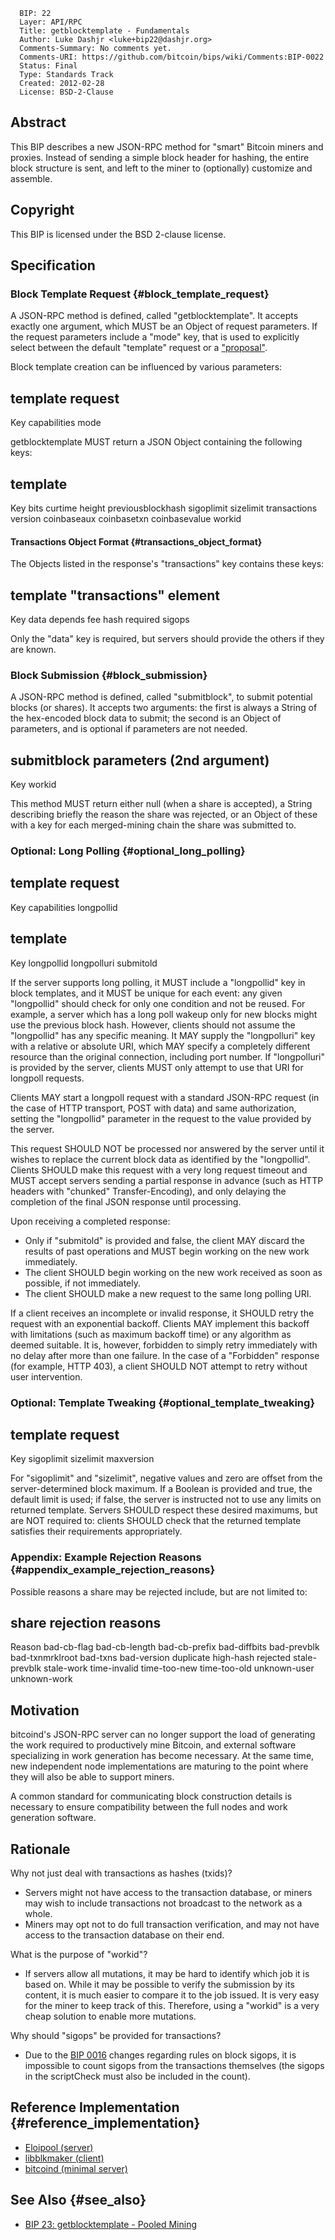      BIP: 22
      Layer: API/RPC
      Title: getblocktemplate - Fundamentals
      Author: Luke Dashjr <luke+bip22@dashjr.org>
      Comments-Summary: No comments yet.
      Comments-URI: https://github.com/bitcoin/bips/wiki/Comments:BIP-0022
      Status: Final
      Type: Standards Track
      Created: 2012-02-28
      License: BSD-2-Clause

## Abstract

This BIP describes a new JSON-RPC method for \"smart\" Bitcoin miners
and proxies. Instead of sending a simple block header for hashing, the
entire block structure is sent, and left to the miner to (optionally)
customize and assemble.

## Copyright

This BIP is licensed under the BSD 2-clause license.

## Specification

### Block Template Request {#block_template_request}

A JSON-RPC method is defined, called \"getblocktemplate\". It accepts
exactly one argument, which MUST be an Object of request parameters. If
the request parameters include a \"mode\" key, that is used to
explicitly select between the default \"template\" request or a
[\"proposal\"](bip-0023.mediawiki#Block_Proposal "wikilink").

Block template creation can be influenced by various parameters:

  template request
  ------------------
  Key
  capabilities
  mode

getblocktemplate MUST return a JSON Object containing the following
keys:

  template
  -------------------
  Key
  bits
  curtime
  height
  previousblockhash
  sigoplimit
  sizelimit
  transactions
  version
  coinbaseaux
  coinbasetxn
  coinbasevalue
  workid

#### Transactions Object Format {#transactions_object_format}

The Objects listed in the response\'s \"transactions\" key contains
these keys:

  template \"transactions\" element
  -----------------------------------
  Key
  data
  depends
  fee
  hash
  required
  sigops

Only the \"data\" key is required, but servers should provide the others
if they are known.

### Block Submission {#block_submission}

A JSON-RPC method is defined, called \"submitblock\", to submit
potential blocks (or shares). It accepts two arguments: the first is
always a String of the hex-encoded block data to submit; the second is
an Object of parameters, and is optional if parameters are not needed.

  submitblock parameters (2nd argument)
  ---------------------------------------
  Key
  workid

This method MUST return either null (when a share is accepted), a String
describing briefly the reason the share was rejected, or an Object of
these with a key for each merged-mining chain the share was submitted
to.

### Optional: Long Polling {#optional_long_polling}

  template request
  ------------------
  Key
  capabilities
  longpollid

  template
  -------------
  Key
  longpollid
  longpolluri
  submitold

If the server supports long polling, it MUST include a \"longpollid\"
key in block templates, and it MUST be unique for each event: any given
\"longpollid\" should check for only one condition and not be reused.
For example, a server which has a long poll wakeup only for new blocks
might use the previous block hash. However, clients should not assume
the \"longpollid\" has any specific meaning. It MAY supply the
\"longpolluri\" key with a relative or absolute URI, which MAY specify a
completely different resource than the original connection, including
port number. If \"longpolluri\" is provided by the server, clients MUST
only attempt to use that URI for longpoll requests.

Clients MAY start a longpoll request with a standard JSON-RPC request
(in the case of HTTP transport, POST with data) and same authorization,
setting the \"longpollid\" parameter in the request to the value
provided by the server.

This request SHOULD NOT be processed nor answered by the server until it
wishes to replace the current block data as identified by the
\"longpollid\". Clients SHOULD make this request with a very long
request timeout and MUST accept servers sending a partial response in
advance (such as HTTP headers with \"chunked\" Transfer-Encoding), and
only delaying the completion of the final JSON response until
processing.

Upon receiving a completed response:

-   Only if \"submitold\" is provided and false, the client MAY discard
    the results of past operations and MUST begin working on the new
    work immediately.
-   The client SHOULD begin working on the new work received as soon as
    possible, if not immediately.
-   The client SHOULD make a new request to the same long polling URI.

If a client receives an incomplete or invalid response, it SHOULD retry
the request with an exponential backoff. Clients MAY implement this
backoff with limitations (such as maximum backoff time) or any algorithm
as deemed suitable. It is, however, forbidden to simply retry
immediately with no delay after more than one failure. In the case of a
\"Forbidden\" response (for example, HTTP 403), a client SHOULD NOT
attempt to retry without user intervention.

### Optional: Template Tweaking {#optional_template_tweaking}

  template request
  ------------------
  Key
  sigoplimit
  sizelimit
  maxversion

For \"sigoplimit\" and \"sizelimit\", negative values and zero are
offset from the server-determined block maximum. If a Boolean is
provided and true, the default limit is used; if false, the server is
instructed not to use any limits on returned template. Servers SHOULD
respect these desired maximums, but are NOT required to: clients SHOULD
check that the returned template satisfies their requirements
appropriately.

### Appendix: Example Rejection Reasons {#appendix_example_rejection_reasons}

Possible reasons a share may be rejected include, but are not limited
to:

  share rejection reasons
  -------------------------
  Reason
  bad-cb-flag
  bad-cb-length
  bad-cb-prefix
  bad-diffbits
  bad-prevblk
  bad-txnmrklroot
  bad-txns
  bad-version
  duplicate
  high-hash
  rejected
  stale-prevblk
  stale-work
  time-invalid
  time-too-new
  time-too-old
  unknown-user
  unknown-work

## Motivation

bitcoind\'s JSON-RPC server can no longer support the load of generating
the work required to productively mine Bitcoin, and external software
specializing in work generation has become necessary. At the same time,
new independent node implementations are maturing to the point where
they will also be able to support miners.

A common standard for communicating block construction details is
necessary to ensure compatibility between the full nodes and work
generation software.

## Rationale

Why not just deal with transactions as hashes (txids)?

-   Servers might not have access to the transaction database, or miners
    may wish to include transactions not broadcast to the network as a
    whole.
-   Miners may opt not to do full transaction verification, and may not
    have access to the transaction database on their end.

What is the purpose of \"workid\"?

-   If servers allow all mutations, it may be hard to identify which job
    it is based on. While it may be possible to verify the submission by
    its content, it is much easier to compare it to the job issued. It
    is very easy for the miner to keep track of this. Therefore, using a
    \"workid\" is a very cheap solution to enable more mutations.

Why should \"sigops\" be provided for transactions?

-   Due to the [BIP 0016](bip-0016.mediawiki "wikilink") changes
    regarding rules on block sigops, it is impossible to count sigops
    from the transactions themselves (the sigops in the scriptCheck must
    also be included in the count).

## Reference Implementation {#reference_implementation}

-   [Eloipool (server)](https://gitorious.org/bitcoin/eloipool)
-   [libblkmaker (client)](http://gitorious.org/bitcoin/libblkmaker)
-   [bitcoind (minimal
    server)](https://github.com/bitcoin/bitcoin/pull/936/files)

## See Also {#see_also}

-   [BIP 23: getblocktemplate - Pooled
    Mining](bip-0023.mediawiki "wikilink")
